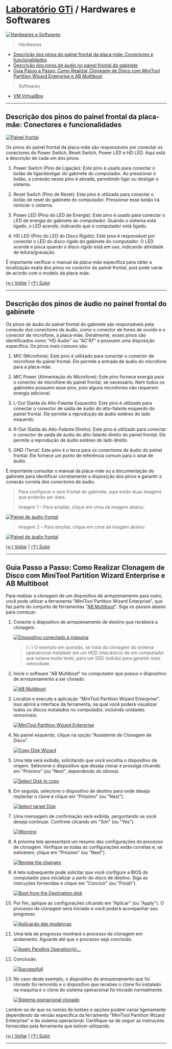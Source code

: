 # [Laboratório GTi](https://github.com/systemboys/GTi_Laboratory#laborat%C3%B3rio-gti "Laboratório GTi") / Hardwares e Softwares

[![Hardwares e Softwares](https://github.com/systemboys/GTi_Laboratory/blob/main/Hardwares%20e%20Softwares/images/hardware.jpg?raw=true "Hardwares e Softwares")](https://github.com/systemboys/GTi_Laboratory/blob/main/Hardwares%20e%20Softwares/images/hardware.jpg?raw=true "Hardwares e Softwares")

> Hardwares

- [Descrição dos pinos do painel frontal da placa-mãe: Conectores e funcionalidades](#descri%C3%A7%C3%A3o-dos-pinos-do-painel-frontal-da-placa-m%C3%A3e-conectores-e-funcionalidades "Descrição dos pinos do painel frontal da placa-mãe: Conectores e funcionalidades")
- [Descrição dos pinos de áudio no painel frontal do gabinete](#descri%C3%A7%C3%A3o-dos-pinos-de-%C3%A1udio-no-painel-frontal-do-gabinete "Descrição dos pinos de áudio no painel frontal do gabinete")
- [Guia Passo a Passo: Como Realizar Clonagem de Disco com MiniTool Partition Wizard Enterprise e AB Multiboot](#guia-passo-a-passo-como-realizar-clonagem-de-disco-com-minitool-partition-wizard-enterprise-e-ab-multiboot "Guia Passo a Passo: Como Realizar Clonagem de Disco com MiniTool Partition Wizard Enterprise e AB Multiboot")

> Softwares

- [VM VirtualBox](https://github.com/systemboys/GTi_Laboratory/tree/main/Hardwares%20e%20Softwares/VM%20VirtualBox#laborat%C3%B3rio-gti--vm-virtualbox "VM VirtualBox")

---

## Descrição dos pinos do painel frontal da placa-mãe: Conectores e funcionalidades

[![Painel frontal](https://github.com/systemboys/GTi_Laboratory/blob/main/Hardwares%20e%20Softwares/images/Painel_PowerSW_ResetSW_PowerLED_HD_LED.jpeg?raw=true "Painel frontal")](https://github.com/systemboys/GTi_Laboratory/blob/main/Hardwares%20e%20Softwares/images/Painel_PowerSW_ResetSW_PowerLED_HD_LED.jpeg?raw=true "Painel frontal")

Os pinos do painel frontal da placa-mãe são responsáveis por conectar os conectores do Power Switch, Reset Switch, Power LED e HD LED. Aqui está a descrição de cada um dos pinos:

1. Power Switch (Pino de Ligação): Este pino é usado para conectar o botão de ligar/desligar do gabinete do computador. Ao pressionar o botão, a conexão nesse pino é ativada, permitindo ligar ou desligar o sistema.

2. Reset Switch (Pino de Reset): Este pino é utilizado para conectar o botão de reset do gabinete do computador. Pressionar esse botão irá reiniciar o sistema.

3. Power LED (Pino do LED de Energia): Este pino é usado para conectar o LED de energia do gabinete do computador. Quando o sistema está ligado, o LED acende, indicando que o computador está ligado.

4. HD LED (Pino do LED do Disco Rígido): Este pino é responsável por conectar o LED do disco rígido do gabinete do computador. O LED acende e pisca quando o disco rígido está em uso, indicando atividade de leitura/gravação.

É importante verificar o manual da placa-mãe específica para obter a localização exata dos pinos no conector do painel frontal, pois pode variar de acordo com o modelo da placa-mãe.

[(&larr;) Voltar](https://github.com/systemboys/GTi_Laboratory#laborat%C3%B3rio-gti "Voltar ao Sumário") | 
[(&uarr;) Subir](#laborat%C3%B3rio-gti--hardwares-e-softwares "Subir para o topo")

---

## Descrição dos pinos de áudio no painel frontal do gabinete

Os pinos de áudio do painel frontal do gabinete são responsáveis pela conexão dos conectores de áudio, como o conector de fones de ouvido e o conector de microfone, à placa-mãe. Geralmente, esses pinos são identificados como "HD Audio" ou "AC'97" e possuem uma disposição específica. Os pinos mais comuns são:

1. MIC (Microfone): Este pino é utilizado para conectar o conector de microfone do painel frontal. Ele permite a entrada de áudio do microfone para a placa-mãe.

2. MIC Power (Alimentação do Microfone): Este pino fornece energia para o conector de microfone do painel frontal, se necessário. Nem todos os gabinetes possuem esse pino, pois alguns microfones não requerem energia adicional.

3. L-Out (Saída do Alto-Falante Esquerdo): Este pino é utilizado para conectar o conector de saída de áudio do alto-falante esquerdo do painel frontal. Ele permite a reprodução de áudio estéreo do lado esquerdo.

4. R-Out (Saída do Alto-Falante Direito): Este pino é utilizado para conectar o conector de saída de áudio do alto-falante direito do painel frontal. Ele permite a reprodução de áudio estéreo do lado direito.

5. GND (Terra): Este pino é o terra para os conectores de áudio do painel frontal. Ele fornece um ponto de referência comum para o sinal de áudio.

É importante consultar o manual da placa-mãe ou a documentação do gabinete para identificar corretamente a disposição dos pinos e garantir a conexão correta dos conectores de áudio.

> Para configurar o som frontal do gabinete, aqui estão duas imagens que poderão ser úteis.
>
> Imagem 1 – Para ampliar, clique em cima da imagem abaixo:

[![Painel de áudio frontal](https://github.com/systemboys/GTi_Laboratory/blob/main/Hardwares%20e%20Softwares/images/Painel_de_audio_frontal.jpg?raw=true "Painel de áudio frontal")](https://github.com/systemboys/GTi_Laboratory/blob/main/Hardwares%20e%20Softwares/images/Painel_de_audio_frontal.jpg?raw=true "Painel de áudio frontal")

> Imagem 2 – Para ampliar, clique em cima da imagem abaixo:

[![Painel de áudio frontal](https://github.com/systemboys/GTi_Laboratory/blob/main/Hardwares%20e%20Softwares/images/Painel_de_audio_frontal_2.jpg?raw=true "Painel de áudio frontal")](https://github.com/systemboys/GTi_Laboratory/blob/main/Hardwares%20e%20Softwares/images/Painel_de_audio_frontal_2.jpg?raw=true "Painel de áudio frontal")

[(&larr;) Voltar](https://github.com/systemboys/GTi_Laboratory#laborat%C3%B3rio-gti "Voltar ao Sumário") | 
[(&uarr;) Subir](#laborat%C3%B3rio-gti--hardwares-e-softwares "Subir para o topo")

---

## Guia Passo a Passo: Como Realizar Clonagem de Disco com MiniTool Partition Wizard Enterprise e AB Multiboot

Para realizar a clonagem de um dispositivo de armazenamento para outro, você pode utilizar a ferramenta "MiniTool Partition Wizard Enterprise", que faz parte do conjunto de ferramentas "[AB Multiboot](https://1drv.ms/f/s!AijDX6h8vVT-iuhk2My01aDw-YBt4w?e=WsZoJZ "AB Multiboot")". Siga os passos abaixo para começar:

1. Conecte o dispositivo de armazenamento de destino que receberá a clonagem.

    [![Dispositivo conectado à máquina](https://github.com/systemboys/GTi_Laboratory/blob/main/Hardwares%20e%20Softwares/AB%20Multiboot/20230909_102906.jpg?raw=true "Dispositivo conectado à máquina")](https://github.com/systemboys/GTi_Laboratory/blob/main/Hardwares%20e%20Softwares/AB%20Multiboot/20230909_102906.jpg?raw=true "Dispositivo conectado à máquina")

    > ( i ) O exemplo em questão, se trata da clonagem do sistema operacional instalado em um HDD (mecânico) de um computador que estava muito lento, para um SSD (sólido) para garantir mais velocidade.

2. Inicie o software "AB Multiboot" no computador que possui o dispositivo de armazenamento a ser clonado.

    [![AB Multiboot](https://github.com/systemboys/GTi_Laboratory/blob/main/Hardwares%20e%20Softwares/AB%20Multiboot/telas-ab-multiboot-sobre-a-ferramenta-multiboot-3-1.png?raw=true "AB Multiboot")](https://github.com/systemboys/GTi_Laboratory/blob/main/Hardwares%20e%20Softwares/AB%20Multiboot/telas-ab-multiboot-sobre-a-ferramenta-multiboot-3-1.png?raw=true "AB Multiboot")

3. Localize e execute a aplicação "MiniTool Partition Wizard Enterprise". Isso abrirá a interface da ferramenta, na qual você poderá visualizar todos os discos instalados no computador, incluindo unidades removíveis.

    [![MiniTool Partition Wizard Enterprise](https://github.com/systemboys/GTi_Laboratory/blob/main/Hardwares%20e%20Softwares/AB%20Multiboot/gerenciador-de-particoes-de-disco.png?raw=true "MiniTool Partition Wizard Enterprise")](https://github.com/systemboys/GTi_Laboratory/blob/main/Hardwares%20e%20Softwares/AB%20Multiboot/gerenciador-de-particoes-de-disco.png?raw=true "MiniTool Partition Wizard Enterprise")

4. No painel esquerdo, clique na opção "Assistente de Clonagem de Disco".

    [![Copy Disk Wizard](https://github.com/systemboys/GTi_Laboratory/blob/main/Hardwares%20e%20Softwares/AB%20Multiboot/Capture8.PNG?raw=true "Copy Disk Wizard")](https://github.com/systemboys/GTi_Laboratory/blob/main/Hardwares%20e%20Softwares/AB%20Multiboot/Capture8.PNG?raw=true "Copy Disk Wizard")

5. Uma tela será exibida, solicitando que você escolha o dispositivo de origem. Selecione o dispositivo que deseja clonar e prossiga clicando em "Próximo" (ou "Next", dependendo do idioma).

    [![Select Disk to copy](https://github.com/systemboys/GTi_Laboratory/blob/main/Hardwares%20e%20Softwares/AB%20Multiboot/Capture9.PNG?raw=true "Select Disk to copy")](https://github.com/systemboys/GTi_Laboratory/blob/main/Hardwares%20e%20Softwares/AB%20Multiboot/Capture9.PNG?raw=true "Select Disk to copy")

6. Em seguida, selecione o dispositivo de destino para onde deseja implantar o clone e clique em "Próximo" (ou "Next").

    [![Select target Disk](https://github.com/systemboys/GTi_Laboratory/blob/main/Hardwares%20e%20Softwares/AB%20Multiboot/Capture10.PNG?raw=true "Select target Disk")](https://github.com/systemboys/GTi_Laboratory/blob/main/Hardwares%20e%20Softwares/AB%20Multiboot/Capture10.PNG?raw=true "Select target Disk")

7. Uma mensagem de confirmação será exibida, perguntando se você deseja continuar. Confirme clicando em "Sim" (ou "Yes").

    [![Worning](https://github.com/systemboys/GTi_Laboratory/blob/main/Hardwares%20e%20Softwares/AB%20Multiboot/Capture11.PNG?raw=true "Worning")](https://github.com/systemboys/GTi_Laboratory/blob/main/Hardwares%20e%20Softwares/AB%20Multiboot/Capture11.PNG?raw=true "Worning")

8. A próxima tela apresentará um resumo das configurações do processo de clonagem. Verifique se todas as configurações estão corretas e, se estiverem, clique em "Próximo" (ou "Next").

    [![Review the changes](https://github.com/systemboys/GTi_Laboratory/blob/main/Hardwares%20e%20Softwares/AB%20Multiboot/Capture12.PNG?raw=true "Review the changes")](https://github.com/systemboys/GTi_Laboratory/blob/main/Hardwares%20e%20Softwares/AB%20Multiboot/Capture12.PNG?raw=true "Review the changes")

9. A tela subsequente pode solicitar que você configure a BIOS do computador para inicializar a partir do disco de destino. Siga as instruções fornecidas e clique em "Concluir" (ou "Finish").

    [![Boot from the Destination disk](https://github.com/systemboys/GTi_Laboratory/blob/main/Hardwares%20e%20Softwares/AB%20Multiboot/Capture13.PNG?raw=true "Boot from the Destination disk")](https://github.com/systemboys/GTi_Laboratory/blob/main/Hardwares%20e%20Softwares/AB%20Multiboot/Capture13.PNG?raw=true "Boot from the Destination disk")

10. Por fim, aplique as configurações clicando em "Aplicar" (ou "Apply"). O processo de clonagem será iniciado e você poderá acompanhar seu progresso.

    [![Aplicação das mudanças](https://github.com/systemboys/GTi_Laboratory/blob/main/Hardwares%20e%20Softwares/AB%20Multiboot/Capture14.PNG?raw=true "Aplicação das mudanças")](https://github.com/systemboys/GTi_Laboratory/blob/main/Hardwares%20e%20Softwares/AB%20Multiboot/Capture14.PNG?raw=true "Aplicação das mudanças")

11. Uma tela de progresso mostrará o processo de clonagem em andamento. Aguarde até que o processo seja concluído.

    [![Apply Pending Operation(s)...](https://github.com/systemboys/GTi_Laboratory/blob/main/Hardwares%20e%20Softwares/AB%20Multiboot/Capture6.PNG?raw=true "Apply Pending Operation(s)...")](https://github.com/systemboys/GTi_Laboratory/blob/main/Hardwares%20e%20Softwares/AB%20Multiboot/Capture6.PNG?raw=true "Apply Pending Operation(s)...")

12. Conclusão.

    [![Successfull](https://github.com/systemboys/GTi_Laboratory/blob/main/Hardwares%20e%20Softwares/AB%20Multiboot/Capture7.PNG?raw=true "Successfull")](https://github.com/systemboys/GTi_Laboratory/blob/main/Hardwares%20e%20Softwares/AB%20Multiboot/Capture7.PNG?raw=true "Successfull")

13. No caso deste exemplo, o dispositivo de armazenamento que foi clonado foi removido e o dispositivo que recebeu o clone foi instalado na maquina e o clone do sistema operacional foi iniciado normalmente.

    [![Sistema operacional clonado](https://github.com/systemboys/GTi_Laboratory/blob/main/Hardwares%20e%20Softwares/AB%20Multiboot/20230909_120318.jpg?raw=true "Sistema operacional clonado")](https://github.com/systemboys/GTi_Laboratory/blob/main/Hardwares%20e%20Softwares/AB%20Multiboot/20230909_120318.jpg?raw=true "Sistema operacional clonado")

Lembre-se de que os nomes de botões e opções podem variar ligeiramente dependendo da versão específica da ferramenta "MiniTool Partition Wizard Enterprise" e do sistema operacional. Certifique-se de seguir as instruções fornecidas pela ferramenta que estiver utilizando.

[(&larr;) Voltar](https://github.com/systemboys/GTi_Laboratory#laborat%C3%B3rio-gti "Voltar ao Sumário") | 
[(&uarr;) Subir](#laborat%C3%B3rio-gti--hardwares-e-softwares "Subir para o topo")

---